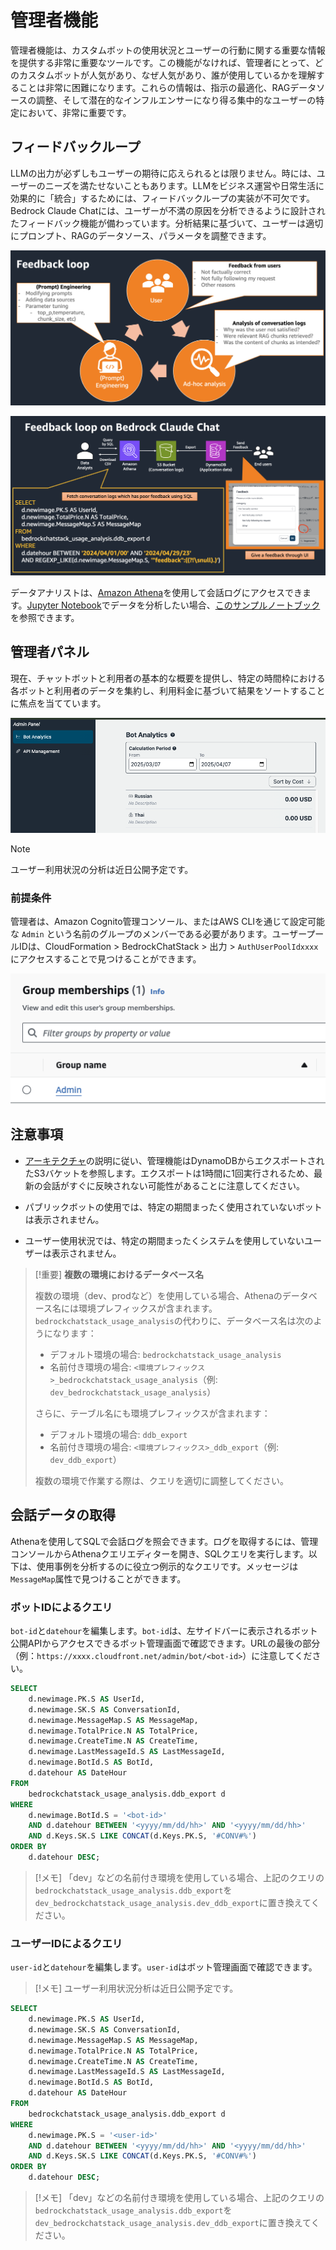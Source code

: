 # 管理者機能

管理者機能は、カスタムボットの使用状況とユーザーの行動に関する重要な情報を提供する非常に重要なツールです。この機能がなければ、管理者にとって、どのカスタムボットが人気があり、なぜ人気があり、誰が使用しているかを理解することは非常に困難になります。これらの情報は、指示の最適化、RAGデータソースの調整、そして潜在的なインフルエンサーになり得る集中的なユーザーの特定において、非常に重要です。

## フィードバックループ

LLMの出力が必ずしもユーザーの期待に応えられるとは限りません。時には、ユーザーのニーズを満たせないこともあります。LLMをビジネス運営や日常生活に効果的に「統合」するためには、フィードバックループの実装が不可欠です。Bedrock Claude Chatには、ユーザーが不満の原因を分析できるように設計されたフィードバック機能が備わっています。分析結果に基づいて、ユーザーは適切にプロンプト、RAGのデータソース、パラメータを調整できます。

![](./imgs/feedback_loop.png)

![](./imgs/feedback-using-claude-chat.png)

データアナリストは、[Amazon Athena](https://aws.amazon.com/jp/athena/)を使用して会話ログにアクセスできます。[Jupyter Notebook](https://jupyter.org/)でデータを分析したい場合、[このサンプルノートブック](../examples/notebooks/feedback_analysis_example.ipynb)を参照できます。

## 管理者パネル

現在、チャットボットと利用者の基本的な概要を提供し、特定の時間枠における各ボットと利用者のデータを集約し、利用料金に基づいて結果をソートすることに焦点を当てています。

![](./imgs/admin_bot_analytics.png)

> [!Note]
> ユーザー利用状況の分析は近日公開予定です。

### 前提条件

管理者は、Amazon Cognito管理コンソール、またはAWS CLIを通じて設定可能な `Admin` という名前のグループのメンバーである必要があります。ユーザープールIDは、CloudFormation > BedrockChatStack > 出力 > `AuthUserPoolIdxxxx` にアクセスすることで見つけることができます。

![](./imgs/group_membership_admin.png)

## 注意事項

- [アーキテクチャ](../README.md#architecture)の説明に従い、管理機能はDynamoDBからエクスポートされたS3バケットを参照します。エクスポートは1時間に1回実行されるため、最新の会話がすぐに反映されない可能性があることに注意してください。

- パブリックボットの使用では、特定の期間まったく使用されていないボットは表示されません。

- ユーザー使用状況では、特定の期間まったくシステムを使用していないユーザーは表示されません。

> [!重要]
> **複数の環境におけるデータベース名**
>
> 複数の環境（dev、prodなど）を使用している場合、Athenaのデータベース名には環境プレフィックスが含まれます。`bedrockchatstack_usage_analysis`の代わりに、データベース名は次のようになります：
>
> - デフォルト環境の場合: `bedrockchatstack_usage_analysis`
> - 名前付き環境の場合: `<環境プレフィックス>_bedrockchatstack_usage_analysis`（例: `dev_bedrockchatstack_usage_analysis`）
>
> さらに、テーブル名にも環境プレフィックスが含まれます：
>
> - デフォルト環境の場合: `ddb_export`
> - 名前付き環境の場合: `<環境プレフィックス>_ddb_export`（例: `dev_ddb_export`）
>
> 複数の環境で作業する際は、クエリを適切に調整してください。

## 会話データの取得

Athenaを使用してSQLで会話ログを照会できます。ログを取得するには、管理コンソールからAthenaクエリエディターを開き、SQLクエリを実行します。以下は、使用事例を分析するのに役立つ例示的なクエリです。メッセージは`MessageMap`属性で見つけることができます。

### ボットIDによるクエリ

`bot-id`と`datehour`を編集します。`bot-id`は、左サイドバーに表示されるボット公開APIからアクセスできるボット管理画面で確認できます。URLの最後の部分（例：`https://xxxx.cloudfront.net/admin/bot/<bot-id>`）に注意してください。

```sql
SELECT
    d.newimage.PK.S AS UserId,
    d.newimage.SK.S AS ConversationId,
    d.newimage.MessageMap.S AS MessageMap,
    d.newimage.TotalPrice.N AS TotalPrice,
    d.newimage.CreateTime.N AS CreateTime,
    d.newimage.LastMessageId.S AS LastMessageId,
    d.newimage.BotId.S AS BotId,
    d.datehour AS DateHour
FROM
    bedrockchatstack_usage_analysis.ddb_export d
WHERE
    d.newimage.BotId.S = '<bot-id>'
    AND d.datehour BETWEEN '<yyyy/mm/dd/hh>' AND '<yyyy/mm/dd/hh>'
    AND d.Keys.SK.S LIKE CONCAT(d.Keys.PK.S, '#CONV#%')
ORDER BY
    d.datehour DESC;
```

> [!メモ]
> 「dev」などの名前付き環境を使用している場合、上記のクエリの`bedrockchatstack_usage_analysis.ddb_export`を`dev_bedrockchatstack_usage_analysis.dev_ddb_export`に置き換えてください。

### ユーザーIDによるクエリ

`user-id`と`datehour`を編集します。`user-id`はボット管理画面で確認できます。

> [!メモ]
> ユーザー利用状況分析は近日公開予定です。

```sql
SELECT
    d.newimage.PK.S AS UserId,
    d.newimage.SK.S AS ConversationId,
    d.newimage.MessageMap.S AS MessageMap,
    d.newimage.TotalPrice.N AS TotalPrice,
    d.newimage.CreateTime.N AS CreateTime,
    d.newimage.LastMessageId.S AS LastMessageId,
    d.newimage.BotId.S AS BotId,
    d.datehour AS DateHour
FROM
    bedrockchatstack_usage_analysis.ddb_export d
WHERE
    d.newimage.PK.S = '<user-id>'
    AND d.datehour BETWEEN '<yyyy/mm/dd/hh>' AND '<yyyy/mm/dd/hh>'
    AND d.Keys.SK.S LIKE CONCAT(d.Keys.PK.S, '#CONV#%')
ORDER BY
    d.datehour DESC;
```

> [!メモ]
> 「dev」などの名前付き環境を使用している場合、上記のクエリの`bedrockchatstack_usage_analysis.ddb_export`を`dev_bedrockchatstack_usage_analysis.dev_ddb_export`に置き換えてください。